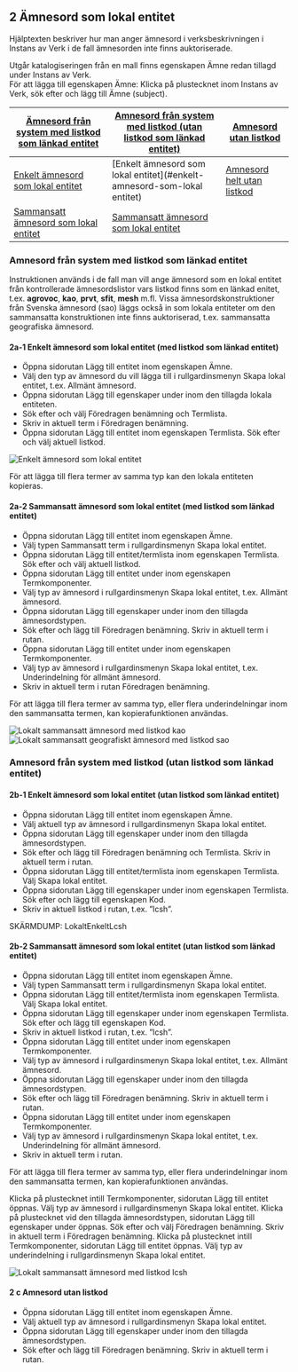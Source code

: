 ## 2 Ämnesord som lokal entitet

Hjälptexten beskriver hur man anger ämnesord i verksbeskrivningen i Instans av Verk i de fall ämnesorden inte finns auktoriserade.

Utgår katalogiseringen från en mall finns egenskapen Ämne redan tillagd under Instans av Verk. 
<br/>För att lägga till egenskapen Ämne: Klicka på plustecknet inom Instans av Verk, sök efter och lägg till Ämne (subject).

| [Ämnesord från system med listkod som länkad entitet](#amnesord-från-system-med-listkod-som-länkad-entitet) | [Amnesord från system med listkod (utan listkod som länkad entitet)](#amnesord-från-system-med-listkod-(-utan-listkod-som-länkad-entitet-)) | [Amnesord utan listkod](#amnesord-utan-listkod)
| ----------- |  ----------- |  ----------- |
| [Enkelt ämnesord som lokal entitet](#enkelt-amnesord-som-lokal-entitet) | [Enkelt ämnesord som lokal entitet](#enkelt-amnesord-som-lokal entitet) |  [Amnesord helt utan listkod](#amnesord-utan-listkod) |
| [Sammansatt ämnesord som lokal entitet](#amnesord-från-system-med-listkod-som-länkad-entitet) | [Sammansatt ämnesord som lokal entitet](#sammansatt-amnesord-som-lokal-entitet)  |




### Amnesord från system med listkod som länkad entitet
Instruktionen används i de fall man vill ange ämnesord som en lokal entitet från kontrollerade ämnesordslistor vars listkod finns som en länkad enitet, t.ex. **agrovoc**, **kao**, **prvt**, **sfit**, **mesh** m.fl. Vissa ämnesordskonstruktioner från Svenska ämnesord (sao) läggs också in som lokala entiteter om den sammansatta konstruktionen inte finns auktoriserad, t.ex. sammansatta geografiska ämnesord.

#### 2a-1 Enkelt ämnesord som lokal entitet (med listkod som länkad entitet)

* Öppna sidorutan Lägg till entitet inom egenskapen Ämne. 
* Välj den typ av ämnesord du vill lägga till i rullgardinsmenyn Skapa lokal entitet, t.ex. Allmänt ämnesord.
* Öppna sidorutan Lägg till egenskaper under inom den tillagda lokala entiteten. 
* Sök efter och välj Föredragen benämning och Termlista.
* Skriv in aktuell term i Föredragen benämning.
* Öppna sidorutan Lägg till entitet inom egenskapen Termlista. Sök efter och välj aktuell listkod.

![Enkelt ämnesord som lokal entitet](LokaltEnkeltKao.png) 

För att lägga till flera termer av samma typ kan den lokala entiteten kopieras.

#### 2a-2 Sammansatt ämnesord som lokal entitet (med listkod som länkad entitet)

* Öppna sidorutan Lägg till entitet inom egenskapen Ämne. 
* Välj typen Sammansatt term i rullgardinsmenyn Skapa lokal entitet.
* Öppna sidorutan Lägg till entitet/termlista inom egenskapen Termlista. Sök efter och välj aktuell listkod.
* Öppna sidorutan Lägg till entitet under inom egenskapen Termkomponenter. 
* Välj typ av ämnesord i rullgardinsmenyn Skapa lokal entitet, t.ex. Allmänt ämnesord.
* Öppna sidorutan Lägg till egenskaper under inom den tillagda ämnesordstypen. 
* Sök efter och lägg till Föredragen benämning. Skriv in aktuell term i rutan.
* Öppna sidorutan Lägg till entitet under inom egenskapen Termkomponenter. 
* Välj typ av ämnesord i rullgardinsmenyn Skapa lokal entitet, t.ex. Underindelning för allmänt ämnesord.
* Skriv in aktuell term i rutan Föredragen benämning.

För att lägga till flera termer av samma typ, eller flera underindelningar inom den sammansatta termen, kan kopierafunktionen användas.

![Lokalt sammansatt ämnesord med listkod kao](LokaltSammansattKao.png) 
![Lokalt sammansatt geografiskt ämnesord med listkod sao](LokaltGeoSammansattSao.png)

### Amnesord från system med listkod (utan listkod som länkad entitet)

#### 2b-1 Enkelt ämnesord som lokal entitet (utan listkod som länkad entitet)

* Öppna sidorutan Lägg till entitet inom egenskapen Ämne. 
* Välj aktuell typ av ämnesord i rullgardinsmenyn Skapa lokal entitet.
* Öppna sidorutan Lägg till egenskaper under inom den tillagda ämnesordstypen. 
* Sök efter och lägg till Föredragen benämning och Termlista. Skriv in aktuell term i rutan.
* Öppna sidorutan Lägg till entitet/termlista inom egenskapen Termlista. Välj Skapa lokal entitet.
* Öppna sidorutan Lägg till egenskaper under inom egenskapen Termlista. Sök efter och lägg till egenskapen Kod.
* Skriv in aktuell listkod i rutan, t.ex. ”lcsh”.

SKÄRMDUMP: LokaltEnkeltLcsh

#### 2b-2 Sammansatt ämnesord som lokal entitet (utan listkod som länkad entitet)

* Öppna sidorutan Lägg till entitet inom egenskapen Ämne. 
* Välj typen Sammansatt term i rullgardinsmenyn Skapa lokal entitet.
* Öppna sidorutan Lägg till entitet/termlista inom egenskapen Termlista. Välj Skapa lokal entitet.
* Öppna sidorutan Lägg till egenskaper under inom egenskapen Termlista. Sök efter och lägg till egenskapen Kod.
* Skriv in aktuell listkod i rutan, t.ex. ”lcsh”.
* Öppna sidorutan Lägg till entitet under inom egenskapen Termkomponenter. 
* Välj typ av ämnesord i rullgardinsmenyn Skapa lokal entitet, t.ex. Allmänt ämnesord.
* Öppna sidorutan Lägg till egenskaper under inom den tillagda ämnesordstypen. 
* Sök efter och lägg till Föredragen benämning. Skriv in aktuell term i rutan.
* Öppna sidorutan Lägg till entitet under inom egenskapen Termkomponenter. 
* Välj typ av ämnesord i rullgardinsmenyn Skapa lokal entitet, t.ex. Underindelning för allmänt ämnesord.
* Skriv in aktuell term i rutan.

För att lägga till flera termer av samma typ, eller flera underindelningar inom den sammansatta termen, kan kopierafunktionen användas.

Klicka på plustecknet intill Termkomponenter, sidorutan Lägg till entitet öppnas. Välj typ av ämnesord i rullgardinsmenyn Skapa lokal entitet.
Klicka på plustecknet vid den tillagda ämnesordstypen, sidorutan Lägg till egenskaper under öppnas. Sök efter och välj Föredragen benämning.
Skriv in aktuell term i Föredragen benämning.
Klicka på plustecknet intill Termkomponenter, sidorutan Lägg till entitet öppnas. Välj typ av underindelning i rullgardinsmenyn Skapa lokal entitet.

![Lokalt sammansatt ämnesord med listkod lcsh](LokaltSammansattLcsh.png)

#### 2 c Amnesord utan listkod

* Öppna sidorutan Lägg till entitet inom egenskapen Ämne. 
* Välj aktuell typ av ämnesord i rullgardinsmenyn Skapa lokal entitet.
* Öppna sidorutan Lägg till egenskaper under inom den tillagda ämnesordstypen. 
* Sök efter och lägg till Föredragen benämning. Skriv in aktuell term i rutan.





